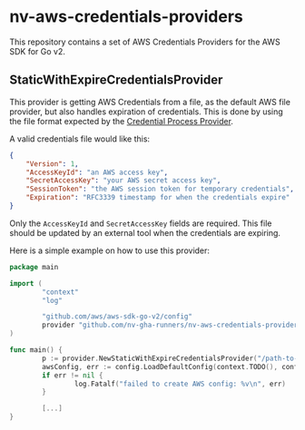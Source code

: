 # nv-aws-credentials-providers

This repository contains a set of AWS Credentials Providers for the AWS SDK for Go v2.

## StaticWithExpireCredentialsProvider

This provider is getting AWS Credentials from a file, as the default AWS file
provider, but also handles expiration of credentials. This is done by using the
file format expected by the [Credential Process Provider](https://docs.aws.amazon.com/sdkref/latest/guide/feature-process-credentials.html#feature-process-credentials-output).

A valid credentials file would like this:
```json
{
    "Version": 1,
    "AccessKeyId": "an AWS access key",
    "SecretAccessKey": "your AWS secret access key",
    "SessionToken": "the AWS session token for temporary credentials",
    "Expiration": "RFC3339 timestamp for when the credentials expire"
}
```
Only the `AccessKeyId` and `SecretAccessKey` fields are required.
This file should be updated by an external tool when the credentials are expiring.

Here is a simple example on how to use this provider:
```go
package main

import (
        "context"
        "log"

        "github.com/aws/aws-sdk-go-v2/config"
        provider "github.com/nv-gha-runners/nv-aws-credentials-providers"
)

func main() {
        p := provider.NewStaticWithExpireCredentialsProvider("/path-to-creds-file")
        awsConfig, err := config.LoadDefaultConfig(context.TODO(), config.WithCredentialsProvider(p))
        if err != nil {
                log.Fatalf("failed to create AWS config: %v\n", err)
        }

        [...]
}
```
